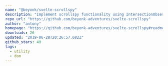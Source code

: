 ```yaml
---
name: "@beyonk/svelte-scrollspy"
description: "Implement scrollspy functionality using IntersectionObserver in Svelte."
repo_url: "https://github.com/beyonk-adventures/svelte-scrollspy"
author: "antony"
homepage: "https://github.com/beyonk-adventures/svelte-scrollspy#readme"
downloads: 26
updated: "2019-06-28T20:26:57.682Z"
github_stars: 40
tags: 
  - utility
  - dom
---
```

